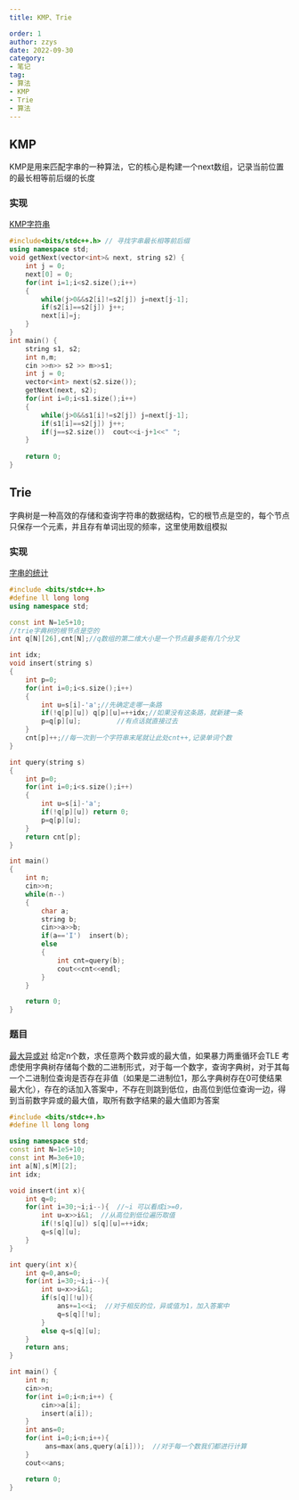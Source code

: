 ```yaml
---
title: KMP、Trie

order: 1
author: zzys
date: 2022-09-30
category:
- 笔记
tag:
- 算法
- KMP
- Trie
- 算法
---
```

## KMP
KMP是用来匹配字串的一种算法，它的核心是构建一个next数组，记录当前位置的最长相等前后缀的长度

### 实现
[KMP字符串](https://www.acwing.com/activity/content/problem/content/869/)

```c++
#include<bits/stdc++.h> // 寻找字串最长相等前后缀
using namespace std;
void getNext(vector<int>& next, string s2) {
	int j = 0;
	next[0] = 0;
	for(int i=1;i<s2.size();i++)
	{
	    while(j>0&&s2[i]!=s2[j]) j=next[j-1];
	    if(s2[i]==s2[j]) j++;
	    next[i]=j;
	}
}
int main() {
	string s1, s2;
	int n,m;
	cin >>n>> s2 >> m>>s1;
	int j = 0;
	vector<int> next(s2.size());
	getNext(next, s2);
	for(int i=0;i<s1.size();i++)
	{
	    while(j>0&&s1[i]!=s2[j]) j=next[j-1];
	    if(s1[i]==s2[j]) j++;
	    if(j==s2.size())  cout<<i-j+1<<" ";
	}
	
	return 0;
}
```



## Trie

字典树是一种高效的存储和查询字符串的数据结构，它的根节点是空的，每个节点只保存一个元素，并且存有单词出现的频率，这里使用数组模拟


### 实现
[字串的统计](https://www.acwing.com/activity/content/problem/content/883/)

```c++
#include <bits/stdc++.h>
#define ll long long
using namespace std;

const int N=1e5+10;
//trie字典树的根节点是空的
int q[N][26],cnt[N];//q数组的第二维大小是一个节点最多能有几个分叉

int idx;
void insert(string s)
{
    int p=0;
    for(int i=0;i<s.size();i++)
    {
        int u=s[i]-'a';//先确定走哪一条路
        if(!q[p][u]) q[p][u]=++idx;//如果没有这条路，就新建一条
        p=q[p][u];         //有点话就直接过去
    }
    cnt[p]++;//每一次到一个字符串末尾就让此处cnt++,记录单词个数
}

int query(string s)
{
    int p=0;
    for(int i=0;i<s.size();i++)
    {
        int u=s[i]-'a';
        if(!q[p][u]) return 0;
        p=q[p][u];
    }
    return cnt[p];
}

int main() 
{
    int n;
    cin>>n;
    while(n--)
    {
        char a;
        string b;
        cin>>a>>b;
        if(a=='I')  insert(b);
        else
        {
            int cnt=query(b);
            cout<<cnt<<endl;
        }
    }

    return 0;
}

```
### 题目
[最大异或对](https://www.acwing.com/activity/content/problem/content/884/)
给定n个数，求任意两个数异或的最大值，如果暴力两重循环会TLE
考虑使用字典树存储每个数的二进制形式，对于每一个数字，查询字典树，对于其每一个二进制位查询是否存在非值（如果是二进制位1，那么字典树存在0可使结果最大化），存在的话加入答案中，不存在则跳到低位，由高位到低位查询一边，得到当前数字异或的最大值，取所有数字结果的最大值即为答案


```c++
#include <bits/stdc++.h>
#define ll long long

using namespace std;
const int N=1e5+10;
const int M=3e6+10;
int a[N],s[M][2];
int idx;

void insert(int x){
    int q=0;
    for(int i=30;~i;i--){  //~i 可以看成i>=0，
        int u=x>>i&1;  //从高位到低位遍历取值
        if(!s[q][u]) s[q][u]=++idx;
        q=s[q][u];
    }
}

int query(int x){
    int q=0,ans=0;
    for(int i=30;~i;i--){
        int u=x>>i&1;
        if(s[q][!u]){
            ans+=1<<i;  //对于相反的位，异或值为1，加入答案中
            q=s[q][!u];
        }
        else q=s[q][u];
    }
    return ans;
}

int main() {
    int n;
    cin>>n;
    for(int i=0;i<n;i++) {
        cin>>a[i];
        insert(a[i]);
    }
    int ans=0;
    for(int i=0;i<n;i++){
         ans=max(ans,query(a[i]));  //对于每一个数我们都进行计算
    }
    cout<<ans;

    return 0;
}

```

